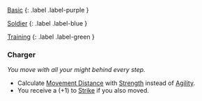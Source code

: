 
[Basic](Game/Basic-List)
{: .label .label-purple }

[Soldier](Game/Soldier)
{: .label .label-blue }

[Training](Game/Training-List)
{: .label .label-green }
### Charger
*You move with all your might behind every step.*
* Calculate [Movement Distance](Game/Core/Movement#Movement%20Distance) with [Strength](Game/Core/Strength) instead of [Agility](Game/Core/Agility).
* You receive a (+1) to [Strike](Game/Core/Strength#Strike) if you also moved.
